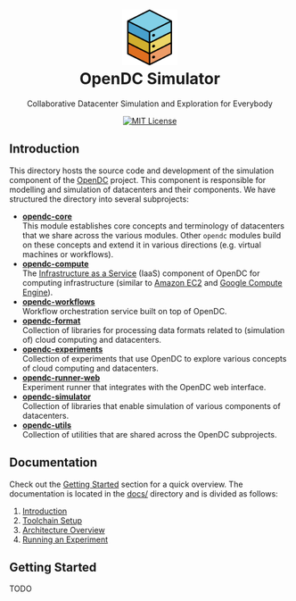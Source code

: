 <h1 align="center">
  <a href="http://opendc.org/">
    <img src="../misc/artwork/logo.png" width="100" alt="OpenDC">
  </a>
  <br>
  OpenDC Simulator
</h1>
<p align="center">
Collaborative Datacenter Simulation and Exploration for Everybody
</p>
<p align="center">	
	<a href="https://opensource.org/licenses/MIT">
	    <img src="https://img.shields.io/badge/License-MIT-green.svg" alt="MIT License">
	</a>
</p>

## Introduction
This directory hosts the source code and development of the simulation component of the [OpenDC](https://opendc.org) project. 
This component is responsible for modelling and simulation of datacenters and their components. We have structured the directory into several subprojects:
- **[opendc-core](opendc-core)**  
  This module establishes core concepts and terminology of datacenters that we share across the various modules. 
  Other `opendc` modules build on these concepts and extend it in various directions (e.g. virtual machines or workflows).
- **[opendc-compute](opendc-compute)**  
  The [Infrastructure as a Service](https://en.wikipedia.org/wiki/Infrastructure_as_a_Service) (IaaS) component of OpenDC for computing infrastructure (similar to 
  [Amazon EC2](https://aws.amazon.com/ec2/) and [Google Compute Engine](https://cloud.google.com/compute)).
- **[opendc-workflows](opendc-workflows)**  
  Workflow orchestration service built on top of OpenDC. 
- **[opendc-format](opendc-format)**  
  Collection of libraries for processing data formats related to (simulation of) cloud computing and datacenters. 
- **[opendc-experiments](opendc-experiments)**  
  Collection of experiments that use OpenDC to explore various concepts of cloud computing and datacenters.
- **[opendc-runner-web](opendc-runner-web)**  
  Experiment runner that integrates with the OpenDC web interface.
- **[opendc-simulator](opendc-simulator)**  
  Collection of libraries that enable simulation of various components of datacenters. 
- **[opendc-utils](opendc-utils)**  
  Collection of utilities that are shared across the OpenDC subprojects.
  
## Documentation
Check out the [Getting Started](#getting-started) section for a quick
overview.
The documentation is located in the [docs/](docs) directory and is divided as follows:
1. [Introduction](docs/introduction.md)
1. [Toolchain Setup](docs/setup.md)
2. [Architecture Overview](docs/architecture.md)
3. [Running an Experiment](docs/run.md)

## Getting Started
TODO
